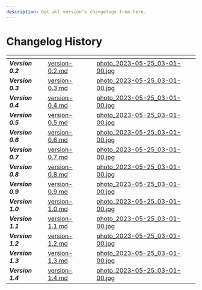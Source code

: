 ```yaml
---
description: Get all version's changelogs from here.
---
```


# Changelog History

<table data-view="cards"><thead><tr><th></th><th data-hidden data-card-target data-type="content-ref"></th><th data-hidden data-card-cover data-type="files"></th></tr></thead><tbody><tr><td><em><strong>Version 0.2</strong></em></td><td><a href="version-0.2.md">version-0.2.md</a></td><td><a href="../.gitbook/assets/photo_2023-05-25_03-01-00.jpg">photo_2023-05-25_03-01-00.jpg</a></td></tr><tr><td><em><strong>Version 0.3</strong></em></td><td><a href="version-0.3.md">version-0.3.md</a></td><td><a href="../.gitbook/assets/photo_2023-05-25_03-01-00.jpg">photo_2023-05-25_03-01-00.jpg</a></td></tr><tr><td><em><strong>Version 0.4</strong></em></td><td><a href="version-0.4.md">version-0.4.md</a></td><td><a href="../.gitbook/assets/photo_2023-05-25_03-01-00.jpg">photo_2023-05-25_03-01-00.jpg</a></td></tr><tr><td><em><strong>Version 0.5</strong></em></td><td><a href="version-0.5.md">version-0.5.md</a></td><td><a href="../.gitbook/assets/photo_2023-05-25_03-01-00.jpg">photo_2023-05-25_03-01-00.jpg</a></td></tr><tr><td><em><strong>Version 0.6</strong></em></td><td><a href="version-0.6.md">version-0.6.md</a></td><td><a href="../.gitbook/assets/photo_2023-05-25_03-01-00.jpg">photo_2023-05-25_03-01-00.jpg</a></td></tr><tr><td><em><strong>Version 0.7</strong></em></td><td><a href="version-0.7.md">version-0.7.md</a></td><td><a href="../.gitbook/assets/photo_2023-05-25_03-01-00.jpg">photo_2023-05-25_03-01-00.jpg</a></td></tr><tr><td><em><strong>Version 0.8</strong></em></td><td><a href="version-0.8.md">version-0.8.md</a></td><td><a href="../.gitbook/assets/photo_2023-05-25_03-01-00.jpg">photo_2023-05-25_03-01-00.jpg</a></td></tr><tr><td><em><strong>Version 0.9</strong></em></td><td><a href="version-0.9.md">version-0.9.md</a></td><td><a href="../.gitbook/assets/photo_2023-05-25_03-01-00.jpg">photo_2023-05-25_03-01-00.jpg</a></td></tr><tr><td><em><strong>Version 1.0</strong></em></td><td><a href="version-1.0.md">version-1.0.md</a></td><td><a href="../.gitbook/assets/photo_2023-05-25_03-01-00.jpg">photo_2023-05-25_03-01-00.jpg</a></td></tr><tr><td><em><strong>Version 1.1</strong></em></td><td><a href="version-1.1.md">version-1.1.md</a></td><td><a href="../.gitbook/assets/photo_2023-05-25_03-01-00.jpg">photo_2023-05-25_03-01-00.jpg</a></td></tr><tr><td><em><strong>Version 1.2</strong></em></td><td><a href="version-1.2.md">version-1.2.md</a></td><td><a href="../.gitbook/assets/photo_2023-05-25_03-01-00.jpg">photo_2023-05-25_03-01-00.jpg</a></td></tr><tr><td><em><strong>Version 1.3</strong></em></td><td><a href="version-1.3.md">version-1.3.md</a></td><td><a href="../.gitbook/assets/photo_2023-05-25_03-01-00.jpg">photo_2023-05-25_03-01-00.jpg</a></td></tr><tr><td><em><strong>Version 1.4</strong></em></td><td><a href="version-1.4.md">version-1.4.md</a></td><td><a href="../.gitbook/assets/photo_2023-05-25_03-01-00.jpg">photo_2023-05-25_03-01-00.jpg</a></td></tr></tbody></table>

